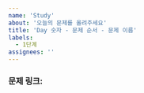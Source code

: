 ```yaml
---
name: 'Study'
about: '오늘의 문제를 올려주세요'
title: 'Day 숫자 - 문제 순서 - 문제 이름'
labels:
  - 1단계
assignees: ''
---
```


### 문제 링크:



